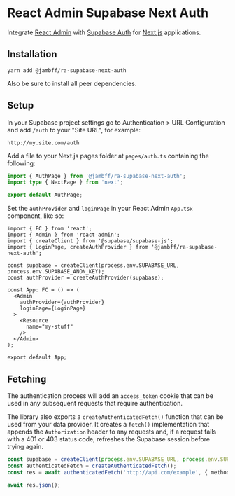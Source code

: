 # React Admin Supabase Next Auth

Integrate [React Admin](https://marmelab.com/react-admin/) with
[Supabase Auth](https://supabase.com/auth) for
[Next.js](https://nextjs.org/) applications.

## Installation

```text
yarn add @jambff/ra-supabase-next-auth
```

Also be sure to install all peer dependencies.

## Setup

In your Supabase project settings go to Authentication > URL Configuration and
add `/auth` to your "Site URL", for example:

```text
http://my.site.com/auth
```

Add a file to your Next.js pages folder at `pages/auth.ts` containing the following:

```ts
import { AuthPage } from '@jambff/ra-supabase-next-auth';
import type { NextPage } from 'next';

export default AuthPage;
```

Set the `authProvider` and `loginPage` in your React Admin `App.tsx` component, like so:

```tsx
import { FC } from 'react';
import { Admin } from 'react-admin';
import { createClient } from '@supabase/supabase-js';
import { LoginPage, createAuthProvider } from '@jambff/ra-supabase-next-auth';

const supabase = createClient(process.env.SUPABASE_URL, process.env.SUPABASE_ANON_KEY);
const authProvider = createAuthProvider(supabase);

const App: FC = () => (
  <Admin
    authProvider={authProvider}
    loginPage={LoginPage}
  >
    <Resource
      name="my-stuff"
    />
  </Admin>
);

export default App;
```

## Fetching

The authentication process will add an `access_token` cookie that can be used
in any subsequent requests that require authentication.

The library also exports a `createAuthenticatedFetch()` function that can be
used from your data provider. It creates a `fetch()` implementation that appends
the `Authorization` header to any requests and, if a request fails with a 401 or
403 status code, refreshes the Supabase session before trying again.

```ts
const supabase = createClient(process.env.SUPABASE_URL, process.env.SUPABASE_ANON_KEY);
const authenticatedFetch = createAuthenticatedFetch();
const res = await authenticatedFetch('http://api.com/example', { method: 'POST' });

await res.json();
```
